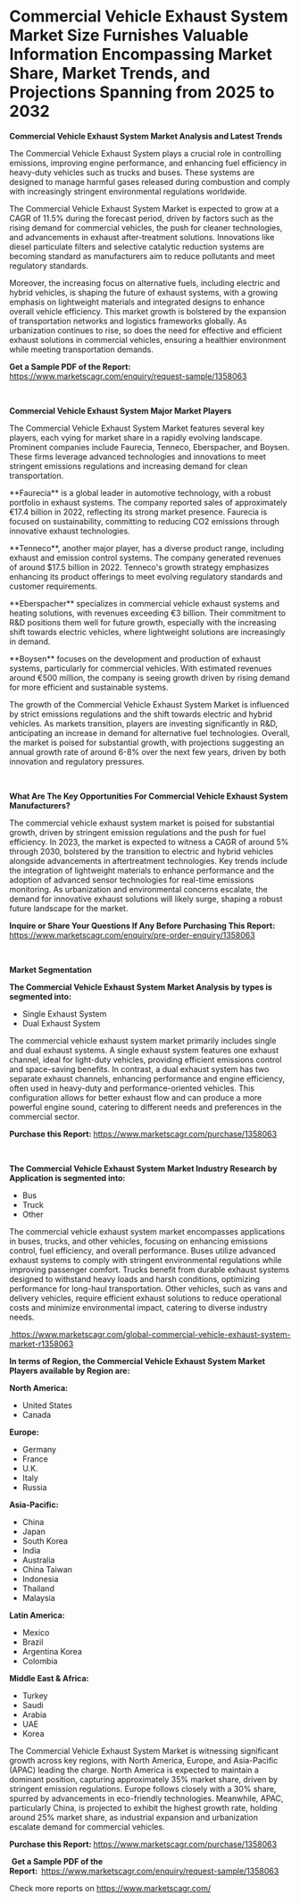 <p><h1>Commercial Vehicle Exhaust System Market Size Furnishes Valuable Information Encompassing Market Share, Market Trends, and Projections Spanning from 2025 to 2032</h1></p><p><strong>Commercial Vehicle Exhaust System Market Analysis and Latest Trends</strong></p>
<p><p>The Commercial Vehicle Exhaust System plays a crucial role in controlling emissions, improving engine performance, and enhancing fuel efficiency in heavy-duty vehicles such as trucks and buses. These systems are designed to manage harmful gases released during combustion and comply with increasingly stringent environmental regulations worldwide.</p><p>The Commercial Vehicle Exhaust System Market is expected to grow at a CAGR of 11.5% during the forecast period, driven by factors such as the rising demand for commercial vehicles, the push for cleaner technologies, and advancements in exhaust after-treatment solutions. Innovations like diesel particulate filters and selective catalytic reduction systems are becoming standard as manufacturers aim to reduce pollutants and meet regulatory standards.</p><p>Moreover, the increasing focus on alternative fuels, including electric and hybrid vehicles, is shaping the future of exhaust systems, with a growing emphasis on lightweight materials and integrated designs to enhance overall vehicle efficiency. This market growth is bolstered by the expansion of transportation networks and logistics frameworks globally. As urbanization continues to rise, so does the need for effective and efficient exhaust solutions in commercial vehicles, ensuring a healthier environment while meeting transportation demands.</p></p>
<p><strong>Get a Sample PDF of the Report:&nbsp;</strong> <a href="https://www.marketscagr.com/enquiry/request-sample/1358063?utm_campaign=3506&utm_medium=2&utm_source=Github&utm_content=ia&utm_term=30032025&utm_id=commercial-vehicle-exhaust-system">https://www.marketscagr.com/enquiry/request-sample/1358063</a></p>
<p>&nbsp;</p>
<p><strong>Commercial Vehicle Exhaust System Major Market Players</strong></p>
<p><p>The Commercial Vehicle Exhaust System Market features several key players, each vying for market share in a rapidly evolving landscape. Prominent companies include Faurecia, Tenneco, Eberspacher, and Boysen. These firms leverage advanced technologies and innovations to meet stringent emissions regulations and increasing demand for clean transportation.</p><p>**Faurecia** is a global leader in automotive technology, with a robust portfolio in exhaust systems. The company reported sales of approximately €17.4 billion in 2022, reflecting its strong market presence. Faurecia is focused on sustainability, committing to reducing CO2 emissions through innovative exhaust technologies.</p><p>**Tenneco**, another major player, has a diverse product range, including exhaust and emission control systems. The company generated revenues of around $17.5 billion in 2022. Tenneco's growth strategy emphasizes enhancing its product offerings to meet evolving regulatory standards and customer requirements.</p><p>**Eberspacher** specializes in commercial vehicle exhaust systems and heating solutions, with revenues exceeding €3 billion. Their commitment to R&D positions them well for future growth, especially with the increasing shift towards electric vehicles, where lightweight solutions are increasingly in demand.</p><p>**Boysen** focuses on the development and production of exhaust systems, particularly for commercial vehicles. With estimated revenues around €500 million, the company is seeing growth driven by rising demand for more efficient and sustainable systems.</p><p>The growth of the Commercial Vehicle Exhaust System Market is influenced by strict emissions regulations and the shift towards electric and hybrid vehicles. As markets transition, players are investing significantly in R&D, anticipating an increase in demand for alternative fuel technologies. Overall, the market is poised for substantial growth, with projections suggesting an annual growth rate of around 6-8% over the next few years, driven by both innovation and regulatory pressures.</p></p>
<p>&nbsp;</p>
<p><strong>What Are The Key Opportunities For Commercial Vehicle Exhaust System Manufacturers?</strong></p>
<p><p>The commercial vehicle exhaust system market is poised for substantial growth, driven by stringent emission regulations and the push for fuel efficiency. In 2023, the market is expected to witness a CAGR of around 5% through 2030, bolstered by the transition to electric and hybrid vehicles alongside advancements in aftertreatment technologies. Key trends include the integration of lightweight materials to enhance performance and the adoption of advanced sensor technologies for real-time emissions monitoring. As urbanization and environmental concerns escalate, the demand for innovative exhaust solutions will likely surge, shaping a robust future landscape for the market.</p></p>
<p><strong>Inquire or Share Your Questions If Any Before Purchasing This Report:</strong> <a href="https://www.marketscagr.com/enquiry/pre-order-enquiry/1358063?utm_campaign=3506&utm_medium=2&utm_source=Github&utm_content=ia&utm_term=30032025&utm_id=commercial-vehicle-exhaust-system">https://www.marketscagr.com/enquiry/pre-order-enquiry/1358063</a></p>
<p>&nbsp;</p>
<p><strong>Market Segmentation</strong></p>
<p><strong>The Commercial Vehicle Exhaust System Market Analysis by types is segmented into:</strong></p>
<p><ul><li>Single Exhaust System</li><li>Dual Exhaust System</li></ul></p>
<p><p>The commercial vehicle exhaust system market primarily includes single and dual exhaust systems. A single exhaust system features one exhaust channel, ideal for light-duty vehicles, providing efficient emissions control and space-saving benefits. In contrast, a dual exhaust system has two separate exhaust channels, enhancing performance and engine efficiency, often used in heavy-duty and performance-oriented vehicles. This configuration allows for better exhaust flow and can produce a more powerful engine sound, catering to different needs and preferences in the commercial sector.</p></p>
<p><strong>Purchase this Report:&nbsp;</strong><a href="https://www.marketscagr.com/purchase/1358063?utm_campaign=3506&utm_medium=2&utm_source=Github&utm_content=ia&utm_term=30032025&utm_id=commercial-vehicle-exhaust-system">https://www.marketscagr.com/purchase/1358063</a></p>
<p>&nbsp;</p>
<p><strong>The Commercial Vehicle Exhaust System Market Industry Research by Application is segmented into:</strong></p>
<p><ul><li>Bus</li><li>Truck</li><li>Other</li></ul></p>
<p><p>The commercial vehicle exhaust system market encompasses applications in buses, trucks, and other vehicles, focusing on enhancing emissions control, fuel efficiency, and overall performance. Buses utilize advanced exhaust systems to comply with stringent environmental regulations while improving passenger comfort. Trucks benefit from durable exhaust systems designed to withstand heavy loads and harsh conditions, optimizing performance for long-haul transportation. Other vehicles, such as vans and delivery vehicles, require efficient exhaust solutions to reduce operational costs and minimize environmental impact, catering to diverse industry needs.</p></p>
<p><a href="https://www.marketscagr.com/global-commercial-vehicle-exhaust-system-market-r1358063?utm_campaign=3506&utm_medium=2&utm_source=Github&utm_content=ia&utm_term=30032025&utm_id=commercial-vehicle-exhaust-system">&nbsp;https://www.marketscagr.com/global-commercial-vehicle-exhaust-system-market-r1358063</a></p>
<p><strong>In terms of Region, the Commercial Vehicle Exhaust System Market Players available by Region are:</strong></p>
<p>
    <p> <strong> North America: </strong>
        <ul>
            <li>United States</li>
            <li>Canada</li>
        </ul>
        </p> 
    <p> <strong> Europe: </strong>
        <ul>
            <li>Germany</li>
            <li>France</li>
            <li>U.K.</li>
            <li>Italy</li>
            <li>Russia</li>
        </ul>
        </p> 
    <p> <strong> Asia-Pacific: </strong>
        <ul>
            <li>China</li>
            <li>Japan</li>
            <li>South Korea</li>
            <li>India</li>
            <li>Australia</li>
            <li>China Taiwan</li>
            <li>Indonesia</li>
            <li>Thailand</li>
            <li>Malaysia</li>
        </ul>
        </p> 
    <p> <strong> Latin America: </strong>
        <ul>
            <li>Mexico</li>
            <li>Brazil</li>
            <li>Argentina Korea</li>
            <li>Colombia</li>
        </ul>
        </p> 
    <p> <strong> Middle East & Africa: </strong>
        <ul>
            <li>Turkey</li>
            <li>Saudi</li>
            <li>Arabia</li>
            <li>UAE</li>
            <li>Korea</li>
        </ul>
    </p>
    </p>
<p><p>The Commercial Vehicle Exhaust System Market is witnessing significant growth across key regions, with North America, Europe, and Asia-Pacific (APAC) leading the charge. North America is expected to maintain a dominant position, capturing approximately 35% market share, driven by stringent emission regulations. Europe follows closely with a 30% share, spurred by advancements in eco-friendly technologies. Meanwhile, APAC, particularly China, is projected to exhibit the highest growth rate, holding around 25% market share, as industrial expansion and urbanization escalate demand for commercial vehicles.</p></p>
<p><strong>Purchase this Report: </strong><a href="https://www.marketscagr.com/purchase/1358063?utm_campaign=3506&utm_medium=2&utm_source=Github&utm_content=ia&utm_term=30032025&utm_id=commercial-vehicle-exhaust-system">https://www.marketscagr.com/purchase/1358063</a></p>
<p>&nbsp;<strong>Get a Sample PDF of the Report:&nbsp;&nbsp;</strong><a href="https://www.marketscagr.com/enquiry/request-sample/1358063?utm_campaign=3506&utm_medium=2&utm_source=Github&utm_content=ia&utm_term=30032025&utm_id=commercial-vehicle-exhaust-system">https://www.marketscagr.com/enquiry/request-sample/1358063</a></p>
<p><strong></strong></p>
<p>Check more reports on <a href="https://www.marketscagr.com/?utm_campaign=3506&utm_medium=2&utm_source=Github&utm_content=ia&utm_term=30032025&utm_id=commercial-vehicle-exhaust-system">https://www.marketscagr.com/</a></p>